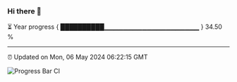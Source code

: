 ### Hi there 👋

⏳ Year progress { ██████████▁▁▁▁▁▁▁▁▁▁▁▁▁▁▁▁▁▁▁▁ } 34.50 %

---

⏰ Updated on Mon, 06 May 2024 06:22:15 GMT

![Progress Bar CI](https://github.com/liununu/liununu/workflows/Progress%20Bar%20CI/badge.svg)
